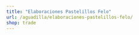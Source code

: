 ```yaml
---
title: "Elaboraciones Pastelillos Felo"
url: /aguadilla/elaboraciones-pastelillos-felo/
shop: trade
---
```


